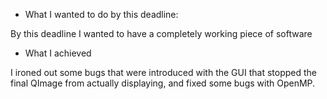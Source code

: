 * What I wanted to do by this deadline:

By this deadline I wanted to have a completely working piece of software

* What I achieved

I ironed out some bugs that were introduced with the GUI that stopped the final QImage from actually displaying, and fixed some bugs with OpenMP.
